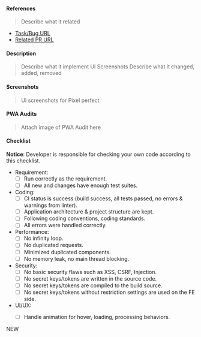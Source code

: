 #### References

> Describe what it related

- [Task/Bug URL]()
- [Related PR URL]()

#### Description

> Describe what it implement
> UI Screenshots
> Describe what it changed, added, removed

#### Screenshots
> UI screenshots for Pixel perfect

#### PWA Audits
> Attach image of PWA Audit here

#### Checklist

**Notice**: Developer is responsible for checking your own code according to this checklist.

- Requirement:
	-  [ ] Run correctly as the requirement.
	-  [ ] All new and changes have enough test suites.
- Coding:
	- [ ] CI status is success (build success, all tests passed, no errors & warnings from linter).
	- [ ] Application architecture & project structure are kept.
	- [ ] Following coding conventions, coding standards.
	- [ ] All errors were handled correctly.
- Performance:
	- [ ] No infinity loop.
	- [ ] No duplicated requests.
	- [ ] Minimized duplicated components.
	- [ ] No memory leak, no main thread blocking.
- Security:
	- [ ] No basic security flaws such as XSS, CSRF, Injection.
	- [ ] No secret keys/tokens are written in the source code.
	- [ ] No secret keys/tokens are compiled to the build source.
	- [ ] No secret keys/tokens without restriction settings are used on the FE side.
- UI/UX:
	- [ ] Handle animation for hover, loading, processing behaviors.




NEW


